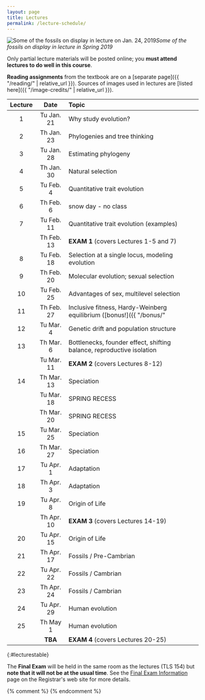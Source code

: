 ```yaml
---
layout: page
title: Lectures
permalink: /lecture-schedule/
---
```

![Some of the fossils on display in lecture on Jan. 24, 2019](../assets/img/fossil-banner.png)_Some of the fossils on display in lecture in Spring 2019_

Only partial lecture materials will be posted online; you **must attend lectures to do well in this course**.

**Reading assignments** from the textbook are on a [separate page]({{ "/reading/" | relative_url }}).
Sources of images used in lectures are [listed here]({{ "/image-credits/" | relative_url }}).

Lecture |      Date     |                           Topic                                       
:-----: | :-----------: | :-------------------------------------------------------------------- 
1       | Tu Jan. 21    | Why study evolution?
2       | Th Jan. 23    | Phylogenies and tree thinking
3       | Tu Jan. 28    | Estimating phylogeny
4       | Th Jan. 30    | Natural selection                                                     
5       | Tu Feb.  4    | Quantitative trait evolution
6       | Th Feb.  6    | snow day - no class
7       | Tu Feb. 11    | Quantitative trait evolution (examples)                                      
        | Th Feb. 13    | **EXAM 1**  (covers Lectures 1-5 and 7)                                     
8       | Tu Feb. 18    | Selection at a single locus, modeling evolution
9       | Th Feb. 20    | Molecular evolution; sexual selection                                        
10      | Tu Feb. 25    | Advantages of sex, multilevel selection
11      | Th Feb. 27    | Inclusive fitness, Hardy-Weinberg equilibrium ([bonus!]({{ "/bonus/" | relative_url }}))
12      | Tu Mar.  4    | Genetic drift and population structure                                                                                                      
13      | Th Mar.  6    | Bottlenecks, founder effect, shifting balance, reproductive isolation                                                                      
        | Tu Mar. 11    | **EXAM 2** (covers Lectures 8-12)                                     
14      | Th Mar. 13    | Speciation                                                            
        | Tu Mar. 18    | SPRING RECESS                                                         
        | Th Mar. 20    | SPRING RECESS                                                         
15      | Tu Mar. 25    | Speciation                                                            
16      | Th Mar. 27    | Speciation                                                       
17      | Tu Apr.  1    | Adaptation
18      | Th Apr.  3    | Adaptation                                              
19      | Tu Apr.  8    | Origin of Life
        | Th Apr. 10    | **EXAM 3** (covers Lectures 14-19)                                                                                                       
20      | Tu Apr. 15    | Origin of Life                                                       
21      | Th Apr. 17    | Fossils / Pre-Cambrian                                                   
22      | Tu Apr. 22    | Fossils / Cambrian
23      | Th Apr. 24    | Fossils / Cambrian
24      | Tu Apr. 29    | Human evolution                                                       
25      | Th May   1    | Human evolution                                                       
        | **TBA**| **EXAM 4** (covers Lectures 20-25)                                    
{:#lecturestable}

The **Final Exam** will be held in the same room as the lectures (TLS 154) but **note that it will not be at the usual time**. See the [Final Exam Information](https://registrar.uconn.edu/exams/) page on the Registrar's web site for more details.

{% comment %}
{% endcomment %}


